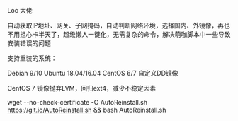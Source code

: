 Loc 大佬

自动获取IP地址、网关、子网掩码，自动判断网络环境，选择国内、外镜像，再也不用担心卡半天了，超级懒人一键化，无需复杂的命令，解决萌咖脚本中一些导致安装错误的问题


支持重装的系统：

Debian 9/10    Ubuntu 18.04/16.04    CentOS 6/7    自定义DD镜像

CentOS 7 镜像抛弃LVM，回归ext4，减少不稳定因素

wget --no-check-certificate -O AutoReinstall.sh https://git.io/AutoReinstall.sh && bash AutoReinstall.sh
